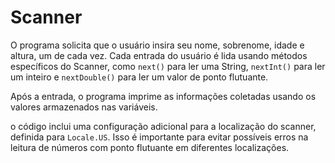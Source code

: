 # Scanner

O programa solicita que o usuário insira seu nome, sobrenome, idade e altura, um de cada vez. Cada entrada do usuário é lida usando métodos específicos do Scanner, como ``next()`` para ler uma String, ``nextInt()`` para ler um inteiro e ``nextDouble()`` para ler um valor de ponto flutuante.

Após a entrada, o programa imprime as informações coletadas usando os valores armazenados nas variáveis.

o código inclui uma configuração adicional para a localização do scanner, definida para ``Locale.US``. Isso é importante para evitar possíveis erros na leitura de números com ponto flutuante em diferentes localizações.
